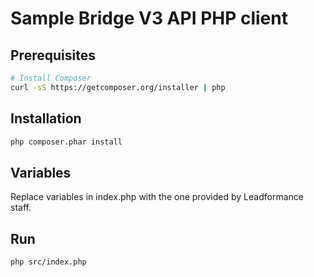# Sample Bridge V3 API PHP client

## Prerequisites

```bash
# Install Composer
curl -sS https://getcomposer.org/installer | php
```

## Installation

```bash
php composer.phar install
```

## Variables
Replace variables in index.php with the one provided by Leadformance staff.


## Run

```bash
php src/index.php
```
